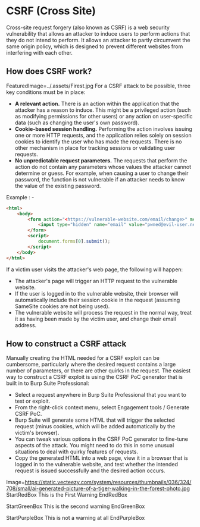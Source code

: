 # CSRF (Cross Site)

Cross-site request forgery (also known as CSRF) is a web security vulnerability that allows an attacker to induce users to perform actions that they do not intend to perform. It allows an attacker to partly circumvent the same origin policy, which is designed to prevent different websites from interfering with each other.

## How does CSRF work?

FeaturedImage=../.assets/Firest.jpg
For a CSRF attack to be possible, three key conditions must be in place:

- **A relevant action.** There is an action within the application that the attacker has a reason to induce. This might be a privileged action (such as modifying permissions for other users) or any action on user-specific data (such as changing the user's own password).
- **Cookie-based session handling.** Performing the action involves issuing one or more HTTP requests, and the application relies solely on session cookies to identify the user who has made the requests. There is no other mechanism in place for tracking sessions or validating user requests.
- **No unpredictable request parameters.** The requests that perform the action do not contain any parameters whose values the attacker cannot determine or guess. For example, when causing a user to change their password, the function is not vulnerable if an attacker needs to know the value of the existing password.

Example : - 
```html
<html>
    <body>
        <form action="<https://vulnerable-website.com/email/change>" method="POST">
            <input type="hidden" name="email" value="pwned@evil-user.net" />
        </form>
        <script>
            document.forms[0].submit();
        </script>
    </body>
</html>
```

If a victim user visits the attacker's web page, the following will happen:

- The attacker's page will trigger an HTTP request to the vulnerable website.
- If the user is logged in to the vulnerable website, their browser will automatically include their session cookie in the request (assuming SameSite cookies are not being used).
- The vulnerable website will process the request in the normal way, treat it as having been made by the victim user, and change their email address.


## How to construct a CSRF attack

Manually creating the HTML needed for a CSRF exploit can be cumbersome, particularly where the desired request contains a large number of parameters, or there are other quirks in the request. The easiest way to construct a CSRF exploit is using the CSRF PoC generator that is built in to Burp Suite Professional:

- Select a request anywhere in Burp Suite Professional that you want to test or exploit.
- From the right-click context menu, select Engagement tools / Generate CSRF PoC.
- Burp Suite will generate some HTML that will trigger the selected request (minus cookies, which will be added automatically by the victim's browser).
- You can tweak various options in the CSRF PoC generator to fine-tune aspects of the attack. You might need to do this in some unusual situations to deal with quirky features of requests.
- Copy the generated HTML into a web page, view it in a browser that is logged in to the vulnerable website, and test whether the intended request is issued successfully and the desired action occurs.

Image=https://static.vecteezy.com/system/resources/thumbnails/036/324/708/small/ai-generated-picture-of-a-tiger-walking-in-the-forest-photo.jpg
StartRedBox
This is the First Warning
EndRedBox

StartGreenBox
This is the second warning
EndGreenBox

StartPurpleBox
This is not a warning at all
EndPurpleBox